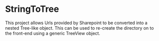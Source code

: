 # StringToTree

This project allows Urls provided by Sharepoint to be converted into a nested Tree-like object.
This can be used to re-create the directory on to the front-end using a generic TreeView object. 
